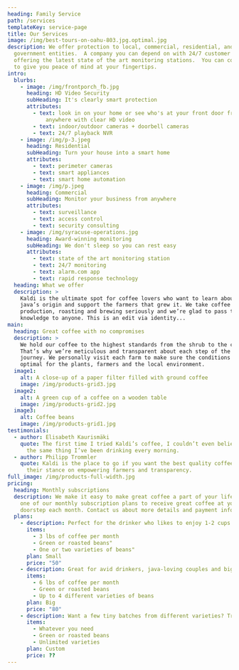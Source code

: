 ```yaml
---
heading: Family Service
path: /services
templateKey: service-page
title: Our Services
image: /img/best-tours-on-oahu-803.jpg.optimal.jpg
description: We offer protection to local, commercial, residential, and
  government entities.  A company you can depend on with 24/7 customer service,
  offering the latest state of the art monitoring stations.  You can count on us
  to give you peace of mind at your fingertips.
intro:
  blurbs:
    - image: /img/frontporch_fb.jpg
      heading: HD Video Security
      subHeading: It's clearly smart protection
      attributes:
        - text: look in on your home or see who's at your front door from virtually
            anywhere with clear HD video
        - text: indoor/outdoor cameras + doorbell cameras
        - text: 24/7 playback NVR
    - image: /img/p-3.jpeg
      heading: Residential
      subHeading: Turn your house into a smart home
      attributes:
        - text: perimeter cameras
        - text: smart appliances
        - text: smart home automation
    - image: /img/p.jpeg
      heading: Commercial
      subHeading: Monitor your business from anywhere
      attributes:
        - text: surveillance
        - text: access control
        - text: security consulting
    - image: /img/syracuse-operations.jpg
      heading: Award-winning monitoring
      subHeading: We don't sleep so you can rest easy
      attributes:
        - text: state of the art monitoring station
        - text: 24/7 monitoring
        - text: alarm.com app
        - text: rapid response technology
  heading: What we offer
  description: >
    Kaldi is the ultimate spot for coffee lovers who want to learn about their
    java’s origin and support the farmers that grew it. We take coffee
    production, roasting and brewing seriously and we’re glad to pass that
    knowledge to anyone. This is an edit via identity...
main:
  heading: Great coffee with no compromises
  description: >
    We hold our coffee to the highest standards from the shrub to the cup.
    That’s why we’re meticulous and transparent about each step of the coffee’s
    journey. We personally visit each farm to make sure the conditions are
    optimal for the plants, farmers and the local environment.
  image1:
    alt: A close-up of a paper filter filled with ground coffee
    image: /img/products-grid3.jpg
  image2:
    alt: A green cup of a coffee on a wooden table
    image: /img/products-grid2.jpg
  image3:
    alt: Coffee beans
    image: /img/products-grid1.jpg
testimonials:
  - author: Elisabeth Kaurismäki
    quote: The first time I tried Kaldi’s coffee, I couldn’t even believe that was
      the same thing I’ve been drinking every morning.
  - author: Philipp Trommler
    quote: Kaldi is the place to go if you want the best quality coffee. I love
      their stance on empowering farmers and transparency.
full_image: /img/products-full-width.jpg
pricing:
  heading: Monthly subscriptions
  description: We make it easy to make great coffee a part of your life. Choose
    one of our monthly subscription plans to receive great coffee at your
    doorstep each month. Contact us about more details and payment info.
  plans:
    - description: Perfect for the drinker who likes to enjoy 1-2 cups per day.
      items:
        - 3 lbs of coffee per month
        - Green or roasted beans"
        - One or two varieties of beans"
      plan: Small
      price: "50"
    - description: Great for avid drinkers, java-loving couples and bigger crowds
      items:
        - 6 lbs of coffee per month
        - Green or roasted beans
        - Up to 4 different varieties of beans
      plan: Big
      price: "80"
    - description: Want a few tiny batches from different varieties? Try our custom plan
      items:
        - Whatever you need
        - Green or roasted beans
        - Unlimited varieties
      plan: Custom
      price: ??
---
```

